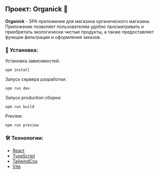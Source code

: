 ## Проект: Organick 🍃
**Organick** - SPA приложение для магазина органического магазина. Приложение позволяет пользователям удобно просматривать и приобретать экологически чистые продукты, а также предоставляет функции фильтрации и оформления заказов.

### 🚀 Установка:

Установка зависимостей:
```
npm install
```
Запуск сервера разработки:
```
npm run dev
```
Запуск production сборки:
```
npm run build
```
Preview: 
```
npm run preview
```


### 🛠️ Технологии:

- [React](https://react.dev/)
- [TypeScript](https://www.typescriptlang.org/)
- [TailwindCss](https://tailwindcss.com/)
- [Vite](https://vitejs.dev/)
